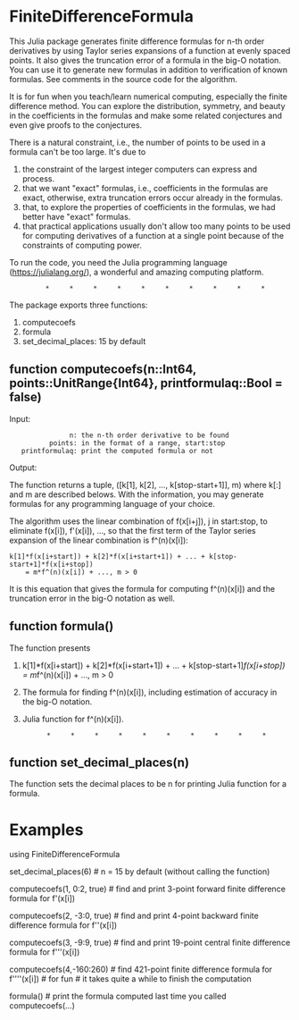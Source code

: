 # FiniteDifferenceFormula

This Julia package generates finite difference formulas for n-th order derivatives by
using Taylor series expansions of a function at evenly spaced points. It also gives the
truncation error of a formula in the big-O notation. You can use it to generate new
formulas in addition to verification of known formulas. See comments in the source code
for the algorithm.

It is for fun when you teach/learn numerical computing, especially the finite difference
method. You can explore the distribution, symmetry, and beauty in the coefficients in the
formulas and make some related conjectures and even give proofs to the conjectures.

There is a natural constraint, i.e., the number of points to be used in a formula can't
be too large. It's due to

1) the constraint of the largest integer computers can express and process.
2) that we want "exact" formulas, i.e., coefficients in the formulas are exact, otherwise,
   extra truncation errors occur already in the formulas.
3) that, to explore the properties of coefficients in the formulas, we had better have
   "exact" formulas.
4) that practical applications usually don't allow too many points to be used for
   computing derivatives of a function at a single point because of the constraints of
   computing power.

To run the code, you need the Julia programming language (https://julialang.org/), a
wonderful and amazing computing platform.

             *     *     *     *     *     *     *     *     *     *

The package exports three functions:

1. computecoefs
2. formula
3. set_decimal_places:          15 by default

function computecoefs(n::Int64, points::UnitRange{Int64}, printformulaq::Bool = false)
--------------------------------------------------------------------------------------
Input:

                   n: the n-th order derivative to be found
              points: in the format of a range, start:stop
       printformulaq: print the computed formula or not

Output:

The function returns a tuple, ([k[1], k[2], ..., k[stop-start+1]], m) where k[:] and m
are described belows. With the information, you may generate formulas for any
programming language of your choice.

The algorithm uses the linear combination of f(x[i+j]), j in start:stop, to eliminate
f(x[i]), f'(x[i]), ..., so that the first term of the Taylor series expansion of the
linear combination is f^(n)(x[i]):

    k[1]*f(x[i+start]) + k[2]*f(x[i+start+1]) + ... + k[stop-start+1]*f(x[i+stop])
        = m*f^(n)(x[i]) + ..., m > 0

It is this equation that gives the formula for computing f^(n)(x[i]) and the truncation
error in the big-O notation as well.

function formula()
------------------
The function presents

1) k[1]*f(x[i+start]) + k[2]*f(x[i+start+1]) + ... + k[stop-start+1]*f(x[i+stop])
       = m*f^(n)(x[i]) + ..., m > 0

2) The formula for finding f^(n)(x[i]), including estimation of accuracy in the big-O
   notation.

3) Julia function for f^(n)(x[i]).

             *     *     *     *     *     *     *     *     *     *

function set_decimal_places(n)
------------------------------
The function sets the decimal places to be n for printing Julia function for a formula.

Examples
========

using FiniteDifferenceFormula

set_decimal_places(6)        # n = 15 by default (without calling the function)

computecoefs(1, 0:2, true)   # find and print 3-point forward finite difference formula for f'(x[i])

computecoefs(2, -3:0, true)  # find and print 4-point backward finite difference formula for f''(x[i])

computecoefs(3, -9:9, true)  # find and print 19-point central finite difference formula for f'''(x[i])

computecoefs(4,-160:260)     # find 421-point finite difference formula for f''''(x[i])     # for fun
                             # it takes quite a while to finish the computation

formula()                    # print the formula computed last time you called computecoefs(...)

